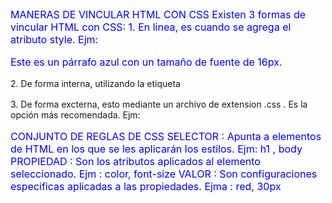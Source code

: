 MANERAS DE VINCULAR HTML CON CSS
Existen 3 formas de vincular HTML con CSS:
    1. En linea, es cuando se agrega el atributo style.
    Ejm: <p style="color: blue; font-size: 16px;">Este es un párrafo azul con un tamaño de fuente de 16px.</p>
    2. De forma interna, utilizando la etiqueta <style> en la seccion de <head>.
    Ejm: 
    <head>
    <style>
        body {
            background-color: #f0f0f0;
            font-family: Arial, sans-serif;
        }
        p {
            color: blue;
            font-size: 16px;
        }
    </style>
</head>
    3. De forma excterna, esto mediante un archivo de extension .css . Es la opción más recomendada.
    Ejm: <link rel="stylesheet" href="styles.css">

CONJUNTO DE REGLAS DE CSS
SELECTOR : Apunta a elementos de HTML en los que se les aplicarán los estilos.
    Ejm: h1 , body 
PROPIEDAD : Son los atributos aplicados al elemento seleccionado.
    Ejm : color, font-size
VALOR : Son configuraciones especificas aplicadas a las propiedades.
    Ejma : red, 30px